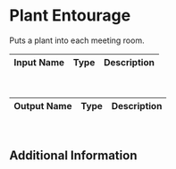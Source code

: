 

# Plant Entourage

Puts a plant into each meeting room.

|Input Name|Type|Description|
|---|---|---|


<br>

|Output Name|Type|Description|
|---|---|---|


<br>

## Additional Information